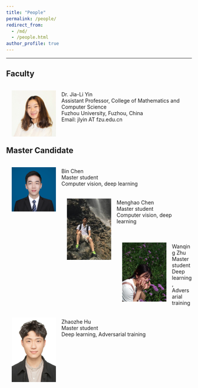 ```yaml
---
title: "People"
permalink: /people/
redirect_from: 
  - /md/
  - /people.html
author_profile: true
---
```

---

Faculty
-----

<img src='/images/Yin.JPG' width="120" style="float: left; margin: 15px">
<br>
Dr. Jia-Li Yin <br>
Assistant Professor, College of Mathematics and Computer Science <br>
Fuzhou University, Fuzhou, China <br>
Email: jlyin AT fzu.edu.cn
<br>
<br>
<br>

Master Candidate
-----

<img src='/images/chen_bin.jpg' width="120" style="float: left; margin: 15px">
<br>
Bin Chen <br>
Master student <br>
Computer vision, deep learning  
<br>
<br>
<img src='/images/menghao_chen-1.jpg' width="120" style="float: left; margin: 15px">
<br>
Menghao Chen <br>
Master student <br>
Computer vision, deep learning  
<br>
<br>
<br>
<img src='/images/zhu_wanqing.jpg' width="120" style="float: left; margin: 15px">
<br>   
Wanqing Zhu <br>
Master student <br>
Deep learning, Adversarial training  
<br>
<br>
<img src='/images/hu_zhaozhe.jpg' width="120" style="float: left; margin: 15px">
<br>
Zhaozhe Hu <br>
Master student <br>
Deep learning, Adversarial training
<br>
<br>
<br>


